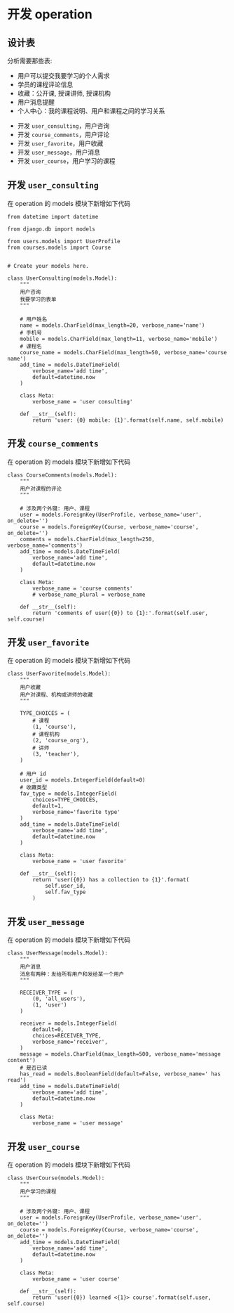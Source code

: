# 开发 operation

## 设计表

分析需要那些表:
- 用户可以提交我要学习的个人需求
- 学员的课程评论信息
- 收藏：公开课, 授课讲师, 授课机构 
- 用户消息提醒
- 个人中心：我的课程说明、用户和课程之间的学习关系

* 开发 `user_consulting`，用户咨询
* 开发 `course_comments`，用户评论
* 开发 `user_favorite`，用户收藏
* 开发 `user_message`，用户消息
* 开发 `user_course`，用户学习的课程

## 开发 `user_consulting`

在 operation 的 models 模块下新增如下代码
```text
from datetime import datetime

from django.db import models

from users.models import UserProfile
from courses.models import Course


# Create your models here.

class UserConsulting(models.Model):
    """
    用户咨询
    我要学习的表单
    """

    # 用户姓名
    name = models.CharField(max_length=20, verbose_name='name')
    # 手机号
    mobile = models.CharField(max_length=11, verbose_name='mobile')
    # 课程名
    course_name = models.CharField(max_length=50, verbose_name='course name')
    add_time = models.DateTimeField(
        verbose_name='add time',
        default=datetime.now
    )

    class Meta:
        verbose_name = 'user consulting'

    def __str__(self):
        return 'user: {0} mobile: {1}'.format(self.name, self.mobile)
```

## 开发 `course_comments`

在 operation 的 models 模块下新增如下代码
```text
class CourseComments(models.Model):
    """
    用户对课程的评论
    """

    # 涉及两个外键: 用户、课程
    user = models.ForeignKey(UserProfile, verbose_name='user', on_delete='')
    course = models.ForeignKey(Course, verbose_name='course', on_delete='')
    comments = models.CharField(max_length=250, verbose_name='comments')
    add_time = models.DateTimeField(
        verbose_name='add time',
        default=datetime.now
    )

    class Meta:
        verbose_name = 'course comments'
        # verbose_name_plural = verbose_name

    def __str__(self):
        return 'comments of user({0}) to {1}:'.format(self.user, self.course)

```

## 开发 `user_favorite`

在 operation 的 models 模块下新增如下代码
```text
class UserFavorite(models.Model):
    """
    用户收藏
    用户对课程、机构或讲师的收藏
    """

    TYPE_CHOICES = (
        # 课程
        (1, 'course'),
        # 课程机构
        (2, 'course_org'),
        # 讲师
        (3, 'teacher'),
    )

    # 用户 id
    user_id = models.IntegerField(default=0)
    # 收藏类型
    fav_type = models.IntegerField(
        choices=TYPE_CHOICES,
        default=1,
        verbose_name='favorite type'
    )
    add_time = models.DateTimeField(
        verbose_name='add time',
        default=datetime.now
    )

    class Meta:
        verbose_name = 'user favorite'

    def __str__(self):
        return 'user({0}) has a collection to {1}'.format(
            self.user_id,
            self.fav_type
        )

```

## 开发 `user_message`

在 operation 的 models 模块下新增如下代码
```text
class UserMessage(models.Model):
    """
    用户消息
    消息有两种：发给所有用户和发给某一个用户
    """

    RECEIVER_TYPE = (
        (0, 'all_users'),
        (1, 'user')
    )

    receiver = models.IntegerField(
        default=0,
        choices=RECEIVER_TYPE,
        verbose_name='receiver',
    )
    message = models.CharField(max_length=500, verbose_name='message content')
    # 是否已读
    has_read = models.BooleanField(default=False, verbose_name=' has read')
    add_time = models.DateTimeField(
        verbose_name='add time',
        default=datetime.now
    )

    class Meta:
        verbose_name = 'user message'

```

## 开发 `user_course`

在 operation 的 models 模块下新增如下代码
```text
class UserCourse(models.Model):
    """
    用户学习的课程
    """

    # 涉及两个外键: 用户、课程
    user = models.ForeignKey(UserProfile, verbose_name='user', on_delete='')
    course = models.ForeignKey(Course, verbose_name='course', on_delete='')
    add_time = models.DateTimeField(
        verbose_name='add time',
        default=datetime.now
    )

    class Meta:
        verbose_name = 'user course'

    def __str__(self):
        return 'user({0}) learned <{1}> course'.format(self.user, self.course)

```
